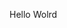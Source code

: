 Hello Wolrd

























































































































































































































































































































































































































































































































































































































































































































































































































































































































































































































































































































































































































































































































































































































































































































































































































































































































































































































































































































































































































































































































































































































































































































































































































































































































































































































































































































































































































































































































































































































































































































































































































































































































































































































































































































































































































































































































































































































































































































































































































































































































































































































































































































































































































































































































































































































































































































































































































































































































































































































































































































































































































































































































































































































































































































































































